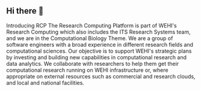 ## Hi there 👋

<!--

**Here are some ideas to get you started:**

🙋‍♀️ A short introduction - what is your organization all about?
🌈 Contribution guidelines - how can the community get involved?
👩‍💻 Useful resources - where can the community find your docs? Is there anything else the community should know?
🍿 Fun facts - what does your team eat for breakfast?
🧙 Remember, you can do mighty things with the power of [Markdown](https://docs.github.com/github/writing-on-github/getting-started-with-writing-and-formatting-on-github/basic-writing-and-formatting-syntax)
-->
Introducing RCP
The Research Computing Platform is part of WEHI's Research Computing which also includes the ITS Research Systems team, and we are in the Computational Biology Theme. We are a group of software engineers with a broad experience in different research fields and computational sciences. Our objective is to support WEHI's strategic plans by investing and building new capabilities in computational research and data analytics. We collaborate with researchers to help them get their computational research running on WEHI infrastructure or, where appropriate on external resources such as commercial and research clouds, and local and national facilities. 
